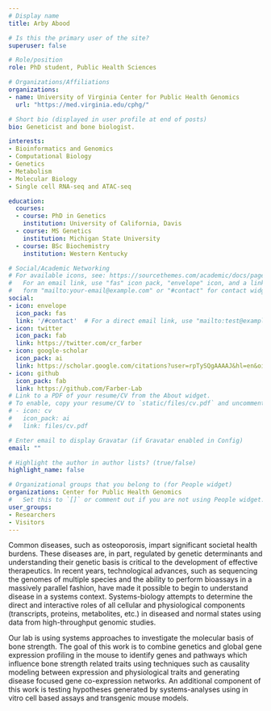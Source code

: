 ```yaml
---
# Display name
title: Arby Abood

# Is this the primary user of the site?
superuser: false

# Role/position
role: PhD student, Public Health Sciences

# Organizations/Affiliations
organizations:
- name: University of Virginia Center for Public Health Genomics
  url: "https://med.virginia.edu/cphg/"

# Short bio (displayed in user profile at end of posts)
bio: Geneticist and bone biologist.

interests:
- Bioinformatics and Genomics
- Computational Biology
- Genetics
- Metabolism
- Molecular Biology
- Single cell RNA-seq and ATAC-seq

education:
  courses:
  - course: PhD in Genetics
    institution: University of California, Davis
  - course: MS Genetics
    institution: Michigan State University
  - course: BSc Biochemistry
    institution: Western Kentucky 

# Social/Academic Networking
# For available icons, see: https://sourcethemes.com/academic/docs/page-builder/#icons
#   For an email link, use "fas" icon pack, "envelope" icon, and a link in the
#   form "mailto:your-email@example.com" or "#contact" for contact widget.
social:
- icon: envelope
  icon_pack: fas
  link: '/#contact'  # For a direct email link, use "mailto:test@example.org".
- icon: twitter
  icon_pack: fab
  link: https://twitter.com/cr_farber
- icon: google-scholar
  icon_pack: ai
  link: https://scholar.google.com/citations?user=rpTySQgAAAAJ&hl=en&oi=ao
- icon: github
  icon_pack: fab
  link: https://github.com/Farber-Lab
# Link to a PDF of your resume/CV from the About widget.
# To enable, copy your resume/CV to `static/files/cv.pdf` and uncomment the lines below.
# - icon: cv
#   icon_pack: ai
#   link: files/cv.pdf

# Enter email to display Gravatar (if Gravatar enabled in Config)
email: ""

# Highlight the author in author lists? (true/false)
highlight_name: false

# Organizational groups that you belong to (for People widget)
organizations: Center for Public Health Genomics
#   Set this to `[]` or comment out if you are not using People widget.
user_groups:
- Researchers
- Visitors
---
```


Common diseases, such as osteoporosis, impart significant societal health burdens. These diseases are, in part, regulated by genetic determinants and understanding their genetic basis is critical to the development of effective therapeutics. In recent years, technological advances, such as sequencing the genomes of multiple species and the ability to perform bioassays in a massively parallel fashion, have made it possible to begin to understand disease in a systems context. Systems-biology attempts to determine the direct and interactive roles of all cellular and physiological components (transcripts, proteins, metabolites, etc.) in diseased and normal states using data from high-throughput genomic studies.

Our lab is using systems approaches to investigate the molecular basis of bone strength. The goal of this work is to combine genetics and global gene expression profiling in the mouse to identify genes and pathways which influence bone strength related traits using techniques such as causality modeling between expression and physiological traits and generating disease focused gene co-expression networks. An additional component of this work is testing hypotheses generated by systems-analyses using in vitro cell based assays and transgenic mouse models.
